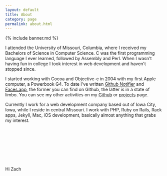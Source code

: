 ```yaml
---
layout: default
title: About
category: page
permalink: about.html
---
```


{% include banner.md %}

I attended the University of Missouri, Columbia, where I received my Bachelors of Science in Computer Science.  C was the first programming language I ever learned, followed by Assembly and Perl.  When I wasn't having fun in college I took interest in web development and haven't stopped since.

I started working with Cocoa and Objective-c in 2004 with my first Apple computer, a Powerbook G4.  To date I've written [Github Notifier](https://github.com/ctshryock/GithubNotifier) and [Faces.app](/faces-app.html), the former you can find on Github, the latter is in a state of limbo.  You can see my other activities on my [Github](http://github.com/ctshryock) or [projects](/projects.html) page.

Currently I work for a web development company based out of Iowa City, Iowa, while I reside in central Missouri.  I work with PHP, Ruby on Rails, Rack apps, Jekyll, Mac, iOS development, basically almost anything that grabs my interest.  



&nbsp;  

  
&nbsp;  

  
&nbsp;  

&nbsp;  

Hi Zach

